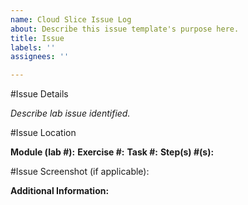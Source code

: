 ```yaml
---
name: Cloud Slice Issue Log
about: Describe this issue template's purpose here.
title: Issue
labels: ''
assignees: ''

---
```


#Issue Details

*Describe lab issue identified.*

#Issue Location

**Module (lab #):**
**Exercise #:**
**Task #:**
**Step(s) #(s):**


#Issue Screenshot (if applicable):





**Additional Information:**
